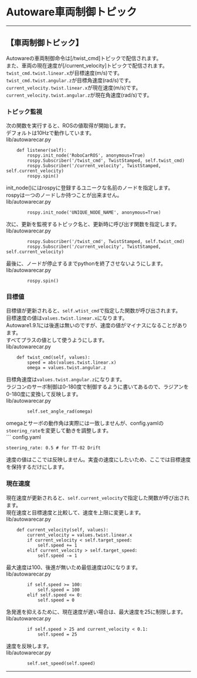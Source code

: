 # Autoware車両制御トピック
<hr>

## 【車両制御トピック】
Autowareの車両制御命令は[/twist_cmd]トピックで配信されます。<br>
また、車両の現在速度が[/current_velocity]トピックで配信されます。<br>
`twist_cmd.twist.linear.x`が目標速度(m/s)です。<br>
`twist_cmd.twist.angular.z`が目標角速度(rad/s)です。<br>
`current_velocity.twist.linear.x`が現在速度(m/s)です。<br>
`current_velocity.twist.angular.z`が現在角速度(rad/s)です。<br>


### トピック監視
次の関数を実行すると、ROSの値取得が開始します。<br>
デフォルトは10Hzで動作しています。<br>
lib/autowarecar.py<br>
```
    def listener(self):
        rospy.init_node('RoboCarROS', anonymous=True)
        rospy.Subscriber('/twist_cmd', TwistStamped, self.twist_cmd)
        rospy.Subscriber('/current_velocity', TwistStamped, self.current_velocity)
        rospy.spin()
```

init_node()にはrospyに登録するユニークな名前のノードを指定します。<br>
rospyは一つのノードしか持つことが出来ません。<br>
lib/autowarecar.py<br>
```
        rospy.init_node('UNIQUE_NODE_NAME', anonymous=True)
```
次に、更新を監視するトピック名と、更新時に呼び出す関数を指定します。<br>
lib/autowarecar.py<br>
```
        rospy.Subscriber('/twist_cmd', TwistStamped, self.twist_cmd)
        rospy.Subscriber('/current_velocity', TwistStamped, self.current_velocity)
```
最後に、ノードが停止するまでpythonを終了させないようにします。<br>
lib/autowarecar.py<br>
```
        rospy.spin()
```

### 目標値
目標値が更新されると、`self.wtist_cmd`で指定した関数が呼び出されます。<br>
目標速度の値は`values.twist.linear.x`になります。<br>
Autoware1.9.1には後進は無いのですが、速度の値がマイナスになることがあります。<br>
すべてプラスの値として使うようにします。<br>
lib/autowarecar.py<br>
```
    def twist_cmd(self, values):
        speed = abs(values.twist.linear.x)
        omega = values.twist.angular.z
```
目標角速度は`values.twist.angular.z`になります。<br>
ラジコンのサーボ制御は0-180度で制御するように書いてあるので、ラジアンを0-180度に変換して反映します。<br>
lib/autowarecar.py<br>
```
        self.set_angle_rad(omega)
```
omegaとサーボの動作角は実際には一致しませんが、config.yamlの`steering_rate`を変更して動きを調整します。<br>```
config.yaml<br>
```
steering_rate: 0.5 # for TT-02 Drift
```

速度の値はここでは反映しません。実査の速度にしたいため、ここでは目標速度を保持するだけにします。<br>

### 現在速度
現在速度が更新されると、`self.current_velocity`で指定した関数が呼び出されます。<br>
現在速度と目標速度と比較して、速度を上限に変更します。<br>
lib/autowarecar.py<br>
```
    def current_velocity(self, values):
        current_velocity = values.twist.linear.x
        if current_velocity < self.target_speed:
            self.speed += 1
        elif current_velocity > self.target_speed:
            self.speed -= 1
```
最大速度は100、後進が無いため最低速度は0になります。<br>
lib/autowarecar.py<br>
```
        if self.speed >= 100:
            self.speed = 100
        elif self.speed <= 0:
            self.speed = 0
```
急発進を抑えるために、現在速度が遅い場合は、最大速度を25に制限します。<br>
lib/autowarecar.py<br>
```
        if self.speed > 25 and current_velocity < 0.1:
            self.speed = 25
```
速度を反映します。<br>
lib/autowarecar.py<br>
```
        self.set_speed(self.speed)
```

<hr>
